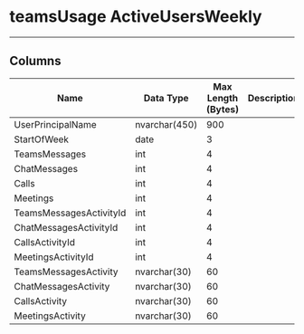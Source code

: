 
# teamsUsage ActiveUsersWeekly

---

## <a name="#columns"></a>Columns

| Name | Data Type | Max Length (Bytes) | Description |
|---|---|---|---|
| UserPrincipalName | nvarchar(450) | 900 |
| StartOfWeek | date | 3 |
| TeamsMessages | int | 4 |
| ChatMessages | int | 4 |
| Calls | int | 4 |
| Meetings | int | 4 |
| TeamsMessagesActivityId | int | 4 |
| ChatMessagesActivityId | int | 4 |
| CallsActivityId | int | 4 |
| MeetingsActivityId | int | 4 |
| TeamsMessagesActivity | nvarchar(30) | 60 |
| ChatMessagesActivity | nvarchar(30) | 60 |
| CallsActivity | nvarchar(30) | 60 |
| MeetingsActivity | nvarchar(30) | 60 |


